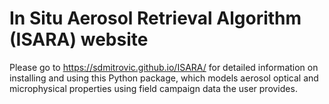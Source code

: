 # In Situ Aerosol Retrieval Algorithm (ISARA) website

Please go to https://sdmitrovic.github.io/ISARA/ for detailed information on installing and using this Python package, which models aerosol optical and microphysical properties
using field campaign data the user provides.

